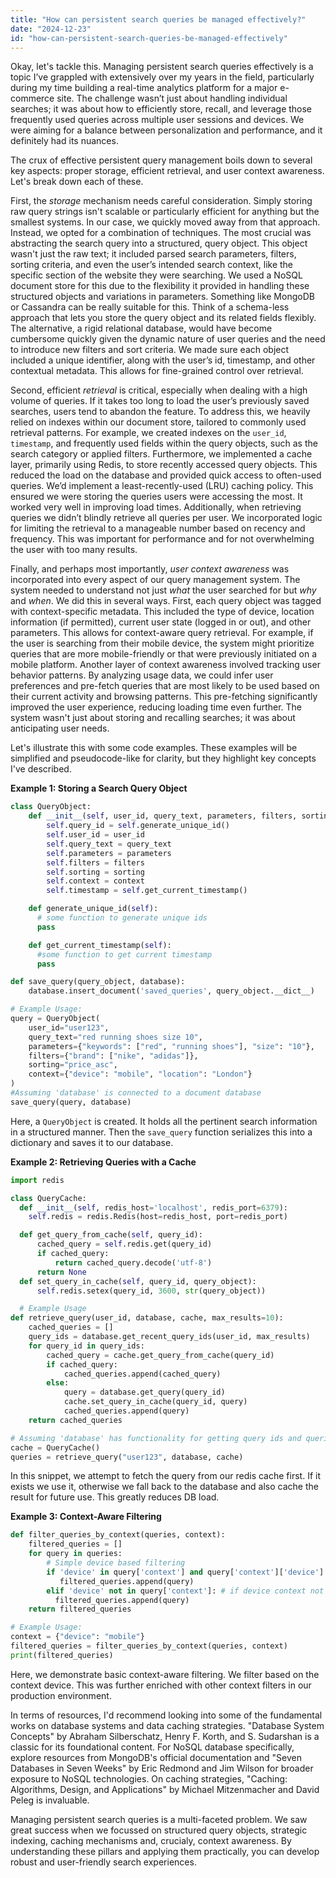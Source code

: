 ```yaml
---
title: "How can persistent search queries be managed effectively?"
date: "2024-12-23"
id: "how-can-persistent-search-queries-be-managed-effectively"
---
```


Okay, let's tackle this. Managing persistent search queries effectively is a topic I’ve grappled with extensively over my years in the field, particularly during my time building a real-time analytics platform for a major e-commerce site. The challenge wasn’t just about handling individual searches; it was about how to efficiently store, recall, and leverage those frequently used queries across multiple user sessions and devices. We were aiming for a balance between personalization and performance, and it definitely had its nuances.

The crux of effective persistent query management boils down to several key aspects: proper storage, efficient retrieval, and user context awareness. Let's break down each of these.

First, the *storage* mechanism needs careful consideration. Simply storing raw query strings isn't scalable or particularly efficient for anything but the smallest systems. In our case, we quickly moved away from that approach. Instead, we opted for a combination of techniques. The most crucial was abstracting the search query into a structured, query object. This object wasn't just the raw text; it included parsed search parameters, filters, sorting criteria, and even the user’s intended search context, like the specific section of the website they were searching. We used a NoSQL document store for this due to the flexibility it provided in handling these structured objects and variations in parameters. Something like MongoDB or Cassandra can be really suitable for this. Think of a schema-less approach that lets you store the query object and its related fields flexibly. The alternative, a rigid relational database, would have become cumbersome quickly given the dynamic nature of user queries and the need to introduce new filters and sort criteria. We made sure each object included a unique identifier, along with the user’s id, timestamp, and other contextual metadata. This allows for fine-grained control over retrieval.

Second, efficient *retrieval* is critical, especially when dealing with a high volume of queries. If it takes too long to load the user’s previously saved searches, users tend to abandon the feature. To address this, we heavily relied on indexes within our document store, tailored to commonly used retrieval patterns. For example, we created indexes on the `user_id`, `timestamp`, and frequently used fields within the query objects, such as the search category or applied filters. Furthermore, we implemented a cache layer, primarily using Redis, to store recently accessed query objects. This reduced the load on the database and provided quick access to often-used queries. We’d implement a least-recently-used (LRU) caching policy. This ensured we were storing the queries users were accessing the most. It worked very well in improving load times. Additionally, when retrieving queries we didn’t blindly retrieve all queries per user. We incorporated logic for limiting the retrieval to a manageable number based on recency and frequency. This was important for performance and for not overwhelming the user with too many results.

Finally, and perhaps most importantly, *user context awareness* was incorporated into every aspect of our query management system. The system needed to understand not just *what* the user searched for but *why* and *when*. We did this in several ways. First, each query object was tagged with context-specific metadata. This included the type of device, location information (if permitted), current user state (logged in or out), and other parameters. This allows for context-aware query retrieval. For example, if the user is searching from their mobile device, the system might prioritize queries that are more mobile-friendly or that were previously initiated on a mobile platform. Another layer of context awareness involved tracking user behavior patterns. By analyzing usage data, we could infer user preferences and pre-fetch queries that are most likely to be used based on their current activity and browsing patterns. This pre-fetching significantly improved the user experience, reducing loading time even further. The system wasn't just about storing and recalling searches; it was about anticipating user needs.

Let's illustrate this with some code examples. These examples will be simplified and pseudocode-like for clarity, but they highlight key concepts I've described.

**Example 1: Storing a Search Query Object**

```python
class QueryObject:
    def __init__(self, user_id, query_text, parameters, filters, sorting, context):
        self.query_id = self.generate_unique_id()
        self.user_id = user_id
        self.query_text = query_text
        self.parameters = parameters
        self.filters = filters
        self.sorting = sorting
        self.context = context
        self.timestamp = self.get_current_timestamp()

    def generate_unique_id(self):
      # some function to generate unique ids
      pass

    def get_current_timestamp(self):
      #some function to get current timestamp
      pass

def save_query(query_object, database):
    database.insert_document('saved_queries', query_object.__dict__)

# Example Usage:
query = QueryObject(
    user_id="user123",
    query_text="red running shoes size 10",
    parameters={"keywords": ["red", "running shoes"], "size": "10"},
    filters={"brand": ["nike", "adidas"]},
    sorting="price_asc",
    context={"device": "mobile", "location": "London"}
)
#Assuming 'database' is connected to a document database
save_query(query, database)
```

Here, a `QueryObject` is created. It holds all the pertinent search information in a structured manner. Then the `save_query` function serializes this into a dictionary and saves it to our database.

**Example 2: Retrieving Queries with a Cache**

```python
import redis

class QueryCache:
  def __init__(self, redis_host='localhost', redis_port=6379):
    self.redis = redis.Redis(host=redis_host, port=redis_port)

  def get_query_from_cache(self, query_id):
      cached_query = self.redis.get(query_id)
      if cached_query:
          return cached_query.decode('utf-8')
      return None
  def set_query_in_cache(self, query_id, query_object):
      self.redis.setex(query_id, 3600, str(query_object))

  # Example Usage
def retrieve_query(user_id, database, cache, max_results=10):
    cached_queries = []
    query_ids = database.get_recent_query_ids(user_id, max_results)
    for query_id in query_ids:
        cached_query = cache.get_query_from_cache(query_id)
        if cached_query:
            cached_queries.append(cached_query)
        else:
            query = database.get_query(query_id)
            cache.set_query_in_cache(query_id, query)
            cached_queries.append(query)
    return cached_queries

# Assuming 'database' has functionality for getting query ids and queries
cache = QueryCache()
queries = retrieve_query("user123", database, cache)

```

In this snippet, we attempt to fetch the query from our redis cache first. If it exists we use it, otherwise we fall back to the database and also cache the result for future use. This greatly reduces DB load.

**Example 3: Context-Aware Filtering**

```python
def filter_queries_by_context(queries, context):
    filtered_queries = []
    for query in queries:
        # Simple device based filtering
        if 'device' in query['context'] and query['context']['device'] == context['device']:
           filtered_queries.append(query)
        elif 'device' not in query['context']: # if device context not available, retain the query
          filtered_queries.append(query)
    return filtered_queries

# Example Usage:
context = {"device": "mobile"}
filtered_queries = filter_queries_by_context(queries, context)
print(filtered_queries)
```

Here, we demonstrate basic context-aware filtering. We filter based on the context device. This was further enriched with other context filters in our production environment.

In terms of resources, I'd recommend looking into some of the fundamental works on database systems and data caching strategies. "Database System Concepts" by Abraham Silberschatz, Henry F. Korth, and S. Sudarshan is a classic for its foundational content. For NoSQL database specifically, explore resources from MongoDB's official documentation and "Seven Databases in Seven Weeks" by Eric Redmond and Jim Wilson for broader exposure to NoSQL technologies. On caching strategies, "Caching: Algorithms, Design, and Applications" by Michael Mitzenmacher and David Peleg is invaluable.

Managing persistent search queries is a multi-faceted problem. We saw great success when we focussed on structured query objects, strategic indexing, caching mechanisms and, crucialy, context awareness. By understanding these pillars and applying them practically, you can develop robust and user-friendly search experiences.
